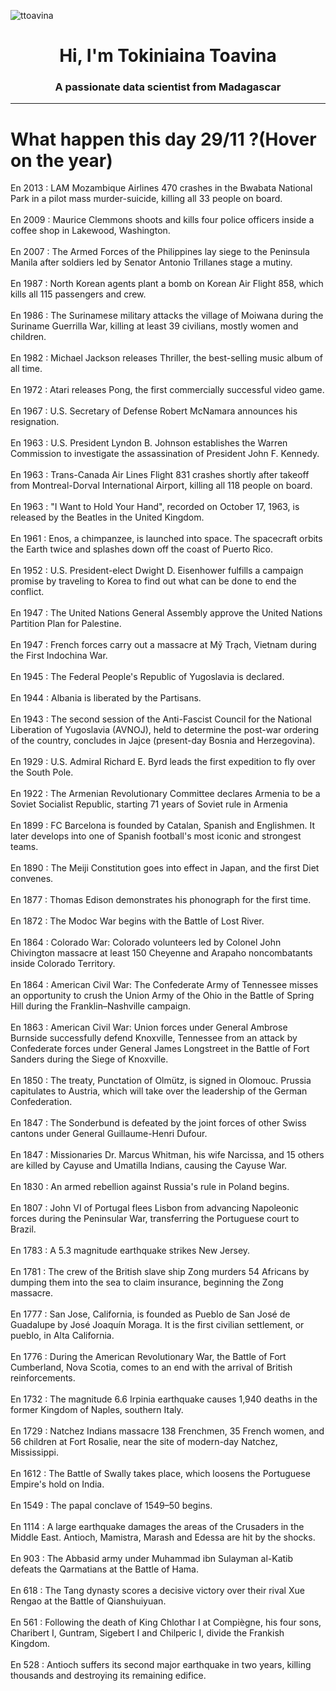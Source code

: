 
<p align="left"> <img src="https://komarev.com/ghpvc/?username=ttoavina&label=Profile%20views&color=0e75b6&style=flat" alt="ttoavina" /> </p>
<h1 align="center">Hi, I'm Tokiniaina Toavina</h1>
<h3 align="center">A passionate data scientist from Madagascar</h3>
    
<hr/>
<h1> What happen this day 29/11 ?(Hover on the year)</h1>

En 2013 : LAM Mozambique Airlines 470 crashes in the Bwabata National Park in a pilot mass murder-suicide, killing all 33 people on board.
<br/><br/>
En 2009 : Maurice Clemmons shoots and kills four police officers inside a coffee shop in Lakewood, Washington.
<br/><br/>
En 2007 : The Armed Forces of the Philippines lay siege to the Peninsula Manila after soldiers led by Senator Antonio Trillanes stage a mutiny.
<br/><br/>
En 1987 : North Korean agents plant a bomb on Korean Air Flight 858, which kills all 115 passengers and crew.
<br/><br/>
En 1986 : The Surinamese military attacks the village of Moiwana during the Suriname Guerrilla War, killing at least 39 civilians, mostly women and children.
<br/><br/>
En 1982 : Michael Jackson releases Thriller, the best-selling music album of all time.
<br/><br/>
En 1972 : Atari releases Pong, the first commercially successful video game.
<br/><br/>
En 1967 : U.S. Secretary of Defense Robert McNamara announces his resignation.
<br/><br/>
En 1963 : U.S. President Lyndon B. Johnson establishes the Warren Commission to investigate the assassination of President John F. Kennedy.
<br/><br/>
En 1963 : Trans-Canada Air Lines Flight 831 crashes shortly after takeoff from Montreal-Dorval International Airport, killing all 118 people on board.
<br/><br/>
En 1963 : "I Want to Hold Your Hand", recorded on October 17, 1963, is released by the Beatles in the United Kingdom.
<br/><br/>
En 1961 : Enos, a chimpanzee, is launched into space. The spacecraft orbits the Earth twice and splashes down off the coast of Puerto Rico.
<br/><br/>
En 1952 : U.S. President-elect Dwight D. Eisenhower fulfills a campaign promise by traveling to Korea to find out what can be done to end the conflict.
<br/><br/>
En 1947 : The United Nations General Assembly approve the United Nations Partition Plan for Palestine.
<br/><br/>
En 1947 : French forces carry out a massacre at Mỹ Trạch, Vietnam during the First Indochina War.
<br/><br/>
En 1945 : The Federal People's Republic of Yugoslavia is declared.
<br/><br/>
En 1944 : Albania is liberated by the Partisans.
<br/><br/>
En 1943 : The second session of the Anti-Fascist Council for the National Liberation of Yugoslavia (AVNOJ), held to determine the post-war ordering of the country, concludes in Jajce (present-day Bosnia and Herzegovina).
<br/><br/>
En 1929 : U.S. Admiral Richard E. Byrd leads the first expedition to fly over the South Pole.
<br/><br/>
En 1922 : The Armenian Revolutionary Committee declares Armenia to be a Soviet Socialist Republic, starting 71 years of Soviet rule in Armenia
<br/><br/>
En 1899 : FC Barcelona is founded by Catalan, Spanish and Englishmen.  It later develops into one of Spanish football's most iconic and strongest teams.
<br/><br/>
En 1890 : The Meiji Constitution goes into effect in Japan, and the first Diet convenes.
<br/><br/>
En 1877 : Thomas Edison demonstrates his phonograph for the first time.
<br/><br/>
En 1872 : The Modoc War begins with the Battle of Lost River.
<br/><br/>
En 1864 : Colorado War: Colorado volunteers led by Colonel John Chivington massacre at least 150 Cheyenne and Arapaho noncombatants inside Colorado Territory.
<br/><br/>
En 1864 : American Civil War: The Confederate Army of Tennessee misses an opportunity to crush the Union Army of the Ohio in the Battle of Spring Hill during the Franklin–Nashville campaign.
<br/><br/>
En 1863 : American Civil War: Union forces under General Ambrose Burnside successfully defend Knoxville, Tennessee from an attack by Confederate forces under General James Longstreet in the Battle of Fort Sanders during the Siege of Knoxville.
<br/><br/>
En 1850 : The treaty, Punctation of Olmütz, is signed in Olomouc. Prussia capitulates to Austria, which will take over the leadership of the German Confederation.
<br/><br/>
En 1847 : The Sonderbund is defeated by the joint forces of other Swiss cantons under General Guillaume-Henri Dufour.
<br/><br/>
En 1847 : Missionaries Dr. Marcus Whitman, his wife Narcissa, and 15 others are killed by Cayuse and Umatilla Indians, causing the Cayuse War.
<br/><br/>
En 1830 : An armed rebellion against Russia's rule in Poland begins.
<br/><br/>
En 1807 : John VI of Portugal flees Lisbon from advancing Napoleonic forces during the Peninsular War, transferring the Portuguese court to Brazil.
<br/><br/>
En 1783 : A 5.3 magnitude earthquake strikes New Jersey.
<br/><br/>
En 1781 : The crew of the British slave ship Zong murders 54 Africans by dumping them into the sea to claim insurance, beginning the Zong massacre.
<br/><br/>
En 1777 : San Jose, California, is founded as Pueblo de San José de Guadalupe by José Joaquín Moraga. It is the first civilian settlement, or pueblo, in Alta California.
<br/><br/>
En 1776 : During the American Revolutionary War, the Battle of Fort Cumberland, Nova Scotia, comes to an end with the arrival of British reinforcements.
<br/><br/>
En 1732 : The magnitude 6.6 Irpinia earthquake causes 1,940 deaths in the former Kingdom of Naples, southern Italy.
<br/><br/>
En 1729 : Natchez Indians massacre 138 Frenchmen, 35 French women, and 56 children at Fort Rosalie, near the site of modern-day Natchez, Mississippi.
<br/><br/>
En 1612 : The Battle of Swally takes place, which loosens the Portuguese Empire's hold on India.
<br/><br/>
En 1549 : The papal conclave of 1549–50 begins.
<br/><br/>
En 1114 : A large earthquake damages the areas of the Crusaders in the Middle East. Antioch, Mamistra, Marash and Edessa are hit by the shocks.
<br/><br/>
En 903 : The Abbasid army under Muhammad ibn Sulayman al-Katib defeats the Qarmatians at the Battle of Hama.
<br/><br/>
En 618 : The Tang dynasty scores a decisive victory over their rival Xue Rengao at the Battle of Qianshuiyuan.
<br/><br/>
En 561 : Following the death of King Chlothar I at Compiègne, his four sons, Charibert I, Guntram, Sigebert I and Chilperic I, divide the Frankish Kingdom.
<br/><br/>
En 528 : Antioch suffers its second major earthquake in two years, killing thousands and destroying its remaining edifice.
<br/><br/>
